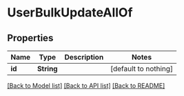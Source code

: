 # UserBulkUpdateAllOf


## Properties
Name | Type | Description | Notes
------------ | ------------- | ------------- | -------------
**id** | **String** |  | [default to nothing]


[[Back to Model list]](../README.md#models) [[Back to API list]](../README.md#api-endpoints) [[Back to README]](../README.md)


